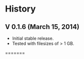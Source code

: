 # History

## V 0.1.6 (March 15, 2014)
* Initial stable release.
* Tested with filesizes of > 1 GB.

=======
